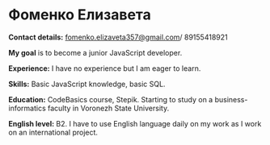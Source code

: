 # **Фоменко Елизавета**

**Contact details:** fomenko.elizaveta357@gmail.com/ 89155418921

**My goal** is to become a junior JavaScript developer.

**Experience:** I have no experience but I am eager to learn.

**Skills:** Basic JavaScript knowledge, basic SQL.

**Education:** CodeBasics course, Stepik. Starting to study on a business-informatics faculty in Voronezh State University.

**English level:** B2. I have to use English language daily on my work as I work on an international project.
